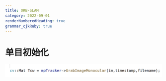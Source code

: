 ```yaml
---
title: ORB-SLAM
category: 2022-09-01
renderNumberedHeading: true
grammar_cjkRuby: true
---
```



# 单目初始化
![enter description here](./images/1662027536010.png)

